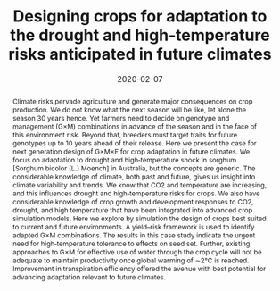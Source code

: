 ---
authors: 
 - Graeme Hammer
 - Greg McLean
 - Erik van Oosterom
 - Scott Chapman
 - bangyou-zheng
 - Alex Wu
 - Al Doherty
 - David Jordan

doi: 10.1002/csc2.20110
date: "2020-02-07"
image_preview: ""
math: false
publication_types: ["2"]
publication: "Crop Science"
publication_short: ""
selected: false
title: "Designing crops for adaptation to the drought and high‐temperature risks anticipated in future climates"
tags: 
 - apsim
 - model
 - sorghum

links:
url_pdf: https://acsess.onlinelibrary.wiley.com/doi/full/10.1002/csc2.20110

abstract: "Climate risks pervade agriculture and generate major consequences on crop production. We do not know what the next season will be like, let alone the season 30 years hence. Yet farmers need to decide on genotype and management (G×M) combinations in advance of the season and in the face of this environment risk. Beyond that, breeders must target traits for future genotypes up to 10 years ahead of their release. Here we present the case for next generation design of G×M×E for crop adaptation in future climates. We focus on adaptation to drought and high‐temperature shock in sorghum [Sorghum bicolor (L.) Moench] in Australia, but the concepts are generic. The considerable knowledge of climate, both past and future, gives us insight into climate variability and trends. We know that CO2 and temperature are increasing, and this influences drought and high‐temperature risks for crops. We also have considerable knowledge of crop growth and development responses to CO2, drought, and high temperature that have been integrated into advanced crop simulation models. Here we explore by simulation the design of crops best suited to current and future environments. A yield–risk framework is used to identify adapted G×M combinations. The results in this case study indicate the urgent need for high‐temperature tolerance to effects on seed set. Further, existing approaches to G×M for effective use of water through the crop cycle will not be adequate to maintain productivity once global warming of ∼2°C is reached. Improvement in transpiration efficiency offered the avenue with best potential for advancing adaptation relevant to future climates."

---